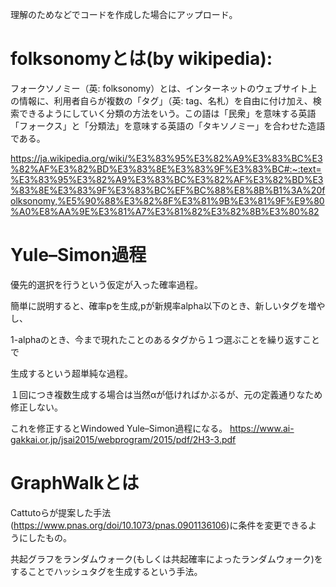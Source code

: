 理解のためなどでコードを作成した場合にアップロード。

# folksonomyとは(by wikipedia):

フォークソノミー（英: folksonomy）とは、インターネットのウェブサイト上の情報に、利用者自らが複数の「タグ」（英: tag、名札）を自由に付け加え、検索できるようにしていく分類の方法をいう。この語は「民衆」を意味する英語「フォークス」と「分類法」を意味する英語の「タキソノミー」を合わせた造語である。

https://ja.wikipedia.org/wiki/%E3%83%95%E3%82%A9%E3%83%BC%E3%82%AF%E3%82%BD%E3%83%8E%E3%83%9F%E3%83%BC#:~:text=%E3%83%95%E3%82%A9%E3%83%BC%E3%82%AF%E3%82%BD%E3%83%8E%E3%83%9F%E3%83%BC%EF%BC%88%E8%8B%B1%3A%20folksonomy,%E5%90%88%E3%82%8F%E3%81%9B%E3%81%9F%E9%80%A0%E8%AA%9E%E3%81%A7%E3%81%82%E3%82%8B%E3%80%82

# Yule–Simon過程

優先的選択を行うという仮定が入った確率過程。

簡単に説明すると、確率pを生成,pが新規率alpha以下のとき、新しいタグを増やし、

1-alphaのとき、今まで現れたことのあるタグから１つ選ぶことを繰り返すことで

生成するという超単純な過程。

１回につき複数生成する場合は当然αが低ければかぶるが、元の定義通りなため修正しない。

これを修正するとWindowed Yule–Simon過程になる。
https://www.ai-gakkai.or.jp/jsai2015/webprogram/2015/pdf/2H3-3.pdf

# GraphWalkとは
Cattutoらが提案した手法(https://www.pnas.org/doi/10.1073/pnas.0901136106)に条件を変更できるようにしたもの。

共起グラフをランダムウォーク(もしくは共起確率によったランダムウォーク)をすることでハッシュタグを生成するという手法。
